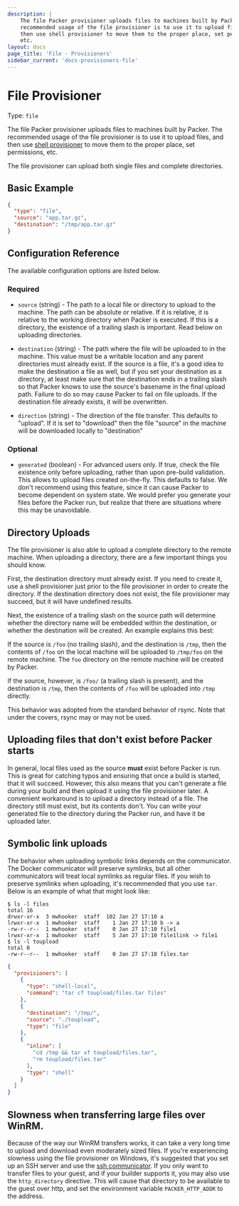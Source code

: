 ```yaml
---
description: |
    The file Packer provisioner uploads files to machines built by Packer. The
    recommended usage of the file provisioner is to use it to upload files, and
    then use shell provisioner to move them to the proper place, set permissions,
    etc.
layout: docs
page_title: 'File - Provisioners'
sidebar_current: 'docs-provisioners-file'
---
```


# File Provisioner

Type: `file`

The file Packer provisioner uploads files to machines built by Packer. The
recommended usage of the file provisioner is to use it to upload files, and then
use [shell provisioner](/docs/provisioners/shell.html) to move them to the
proper place, set permissions, etc.

The file provisioner can upload both single files and complete directories.

## Basic Example

``` json
{
  "type": "file",
  "source": "app.tar.gz",
  "destination": "/tmp/app.tar.gz"
}
```

## Configuration Reference

The available configuration options are listed below.

### Required

-   `source` (string) - The path to a local file or directory to upload to
    the machine. The path can be absolute or relative. If it is relative, it is
    relative to the working directory when Packer is executed. If this is a
    directory, the existence of a trailing slash is important. Read below on
    uploading directories.

-   `destination` (string) - The path where the file will be uploaded to in
    the machine. This value must be a writable location and any parent
    directories must already exist. If the source is a file, it's a good idea to
    make the destination a file as well, but if you set your destination as a
    directory, at least make sure that the destination ends in a trailing slash
    so that Packer knows to use the source's basename in the final upload path.
    Failure to do so may cause Packer to fail on file uploads. If the
    destination file already exists, it will be overwritten.

-   `direction` (string) - The direction of the file transfer. This defaults to
    "upload". If it is set to "download" then the file "source" in the machine
    will be downloaded locally to "destination"

### Optional

-   `generated` (boolean) - For advanced users only. If true, check the file
    existence only before uploading, rather than upon pre-build validation.
    This allows to upload files created on-the-fly. This defaults to false. We
    don't recommend using this feature, since it can cause Packer to become
    dependent on system state. We would prefer you generate your files before
    the Packer run, but realize that there are situations where this may be
    unavoidable.

## Directory Uploads

The file provisioner is also able to upload a complete directory to the remote
machine. When uploading a directory, there are a few important things you should
know.

First, the destination directory must already exist. If you need to create it,
use a shell provisioner just prior to the file provisioner in order to create
the directory. If the destination directory does not exist, the file
provisioner may succeed, but it will have undefined results.

Next, the existence of a trailing slash on the source path will determine
whether the directory name will be embedded within the destination, or whether
the destination will be created. An example explains this best:

If the source is `/foo` (no trailing slash), and the destination is `/tmp`, then
the contents of `/foo` on the local machine will be uploaded to `/tmp/foo` on
the remote machine. The `foo` directory on the remote machine will be created by
Packer.

If the source, however, is `/foo/` (a trailing slash is present), and the
destination is `/tmp`, then the contents of `/foo` will be uploaded into `/tmp`
directly.

This behavior was adopted from the standard behavior of rsync. Note that under
the covers, rsync may or may not be used.

## Uploading files that don't exist before Packer starts

In general, local files used as the source **must** exist before Packer is run.
This is great for catching typos and ensuring that once a build is started,
that it will succeed. However, this also means that you can't generate a file
during your build and then upload it using the file provisioner later.
A convenient workaround is to upload a directory instead of a file. The
directory still must exist, but its contents don't. You can write your
generated file to the directory during the Packer run, and have it be uploaded
later.

## Symbolic link uploads

The behavior when uploading symbolic links depends on the communicator. The
Docker communicator will preserve symlinks, but all other communicators will
treat local symlinks as regular files. If you wish to preserve symlinks when
uploading, it's recommended that you use `tar`. Below is an example of what
that might look like:

``` text
$ ls -l files
total 16
drwxr-xr-x  3 mwhooker  staff  102 Jan 27 17:10 a
lrwxr-xr-x  1 mwhooker  staff    1 Jan 27 17:10 b -> a
-rw-r--r--  1 mwhooker  staff    0 Jan 27 17:10 file1
lrwxr-xr-x  1 mwhooker  staff    5 Jan 27 17:10 file1link -> file1
$ ls -l toupload
total 0
-rw-r--r--  1 mwhooker  staff    0 Jan 27 17:10 files.tar
```

``` json
{
  "provisioners": [
    {
      "type": "shell-local",
      "command": "tar cf toupload/files.tar files"
    },
    {
      "destination": "/tmp/",
      "source": "./toupload",
      "type": "file"
    },
    {
      "inline": [
        "cd /tmp && tar xf toupload/files.tar",
        "rm toupload/files.tar"
      ],
      "type": "shell"
    }
  ]
}
```

## Slowness when transferring large files over WinRM.

Because of the way our WinRM transfers works, it can take a very long time to
upload and download even moderately sized files. If you're experiencing
slowness using the file provisioner on Windows, it's suggested that you set up
an SSH server and use the [ssh
communicator](/docs/templates/communicator.html#ssh-communicator). If you only
want to transfer files to your guest, and if your builder supports it, you may
also use the `http_directory` directive. This will cause that directory to be
available to the guest over http, and set the environment variable
`PACKER_HTTP_ADDR` to the address.
